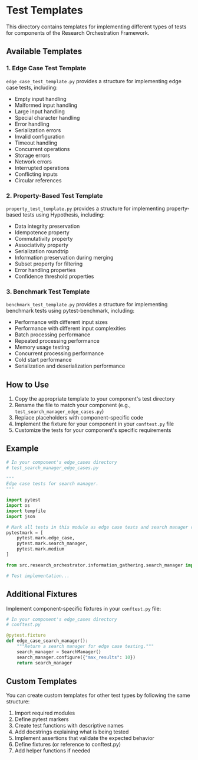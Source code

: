 # Test Templates

This directory contains templates for implementing different types of tests for components of the Research Orchestration Framework.

## Available Templates

### 1. Edge Case Test Template

`edge_case_test_template.py` provides a structure for implementing edge case tests, including:

- Empty input handling
- Malformed input handling
- Large input handling
- Special character handling
- Error handling
- Serialization errors
- Invalid configuration
- Timeout handling
- Concurrent operations
- Storage errors
- Network errors
- Interrupted operations
- Conflicting inputs
- Circular references

### 2. Property-Based Test Template

`property_test_template.py` provides a structure for implementing property-based tests using Hypothesis, including:

- Data integrity preservation
- Idempotence property
- Commutativity property
- Associativity property
- Serialization roundtrip
- Information preservation during merging
- Subset property for filtering
- Error handling properties
- Confidence threshold properties

### 3. Benchmark Test Template

`benchmark_test_template.py` provides a structure for implementing benchmark tests using pytest-benchmark, including:

- Performance with different input sizes
- Performance with different input complexities
- Batch processing performance
- Repeated processing performance
- Memory usage testing
- Concurrent processing performance
- Cold start performance
- Serialization and deserialization performance

## How to Use

1. Copy the appropriate template to your component's test directory
2. Rename the file to match your component (e.g., `test_search_manager_edge_cases.py`)
3. Replace placeholders with component-specific code
4. Implement the fixture for your component in your `conftest.py` file
5. Customize the tests for your component's specific requirements

## Example

```python
# In your component's edge_cases directory
# test_search_manager_edge_cases.py

"""
Edge case tests for search manager.
"""

import pytest
import os
import tempfile
import json

# Mark all tests in this module as edge case tests and search manager related tests
pytestmark = [
    pytest.mark.edge_case,
    pytest.mark.search_manager,
    pytest.mark.medium
]

from src.research_orchestrator.information_gathering.search_manager import SearchManager

# Test implementation...
```

## Additional Fixtures

Implement component-specific fixtures in your `conftest.py` file:

```python
# In your component's edge_cases directory
# conftest.py

@pytest.fixture
def edge_case_search_manager():
    """Return a search manager for edge case testing."""
    search_manager = SearchManager()
    search_manager.configure({"max_results": 10})
    return search_manager
```

## Custom Templates

You can create custom templates for other test types by following the same structure:

1. Import required modules
2. Define pytest markers
3. Create test functions with descriptive names
4. Add docstrings explaining what is being tested
5. Implement assertions that validate the expected behavior
6. Define fixtures (or reference to conftest.py)
7. Add helper functions if needed